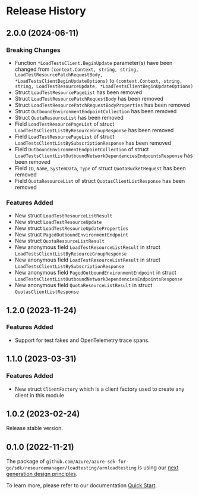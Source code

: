 # Release History

## 2.0.0 (2024-06-11)
### Breaking Changes

- Function `*LoadTestsClient.BeginUpdate` parameter(s) have been changed from `(context.Context, string, string, LoadTestResourcePatchRequestBody, *LoadTestsClientBeginUpdateOptions)` to `(context.Context, string, string, LoadTestResourceUpdate, *LoadTestsClientBeginUpdateOptions)`
- Struct `LoadTestResourcePageList` has been removed
- Struct `LoadTestResourcePatchRequestBody` has been removed
- Struct `LoadTestResourcePatchRequestBodyProperties` has been removed
- Struct `OutboundEnvironmentEndpointCollection` has been removed
- Struct `QuotaResourceList` has been removed
- Field `LoadTestResourcePageList` of struct `LoadTestsClientListByResourceGroupResponse` has been removed
- Field `LoadTestResourcePageList` of struct `LoadTestsClientListBySubscriptionResponse` has been removed
- Field `OutboundEnvironmentEndpointCollection` of struct `LoadTestsClientListOutboundNetworkDependenciesEndpointsResponse` has been removed
- Field `ID`, `Name`, `SystemData`, `Type` of struct `QuotaBucketRequest` has been removed
- Field `QuotaResourceList` of struct `QuotasClientListResponse` has been removed

### Features Added

- New struct `LoadTestResourceListResult`
- New struct `LoadTestResourceUpdate`
- New struct `LoadTestResourceUpdateProperties`
- New struct `PagedOutboundEnvironmentEndpoint`
- New struct `QuotaResourceListResult`
- New anonymous field `LoadTestResourceListResult` in struct `LoadTestsClientListByResourceGroupResponse`
- New anonymous field `LoadTestResourceListResult` in struct `LoadTestsClientListBySubscriptionResponse`
- New anonymous field `PagedOutboundEnvironmentEndpoint` in struct `LoadTestsClientListOutboundNetworkDependenciesEndpointsResponse`
- New anonymous field `QuotaResourceListResult` in struct `QuotasClientListResponse`


## 1.2.0 (2023-11-24)
### Features Added

- Support for test fakes and OpenTelemetry trace spans.


## 1.1.0 (2023-03-31)
### Features Added

- New struct `ClientFactory` which is a client factory used to create any client in this module


## 1.0.2 (2023-02-24)

Release stable version.

## 0.1.0 (2022-11-21)

The package of `github.com/Azure/azure-sdk-for-go/sdk/resourcemanager/loadtesting/armloadtesting` is using our [next generation design principles](https://azure.github.io/azure-sdk/general_introduction.html).

To learn more, please refer to our documentation [Quick Start](https://aka.ms/azsdk/go/mgmt).